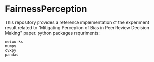 # FairnessPerception
This repository provides a reference implementation of the experiment result related to "Mitigating Perception of Bias in Peer Review Decision Making" paper. 
python packages requriments:
```shell-script
networkx
numpy
cvxpy
pandas
```
